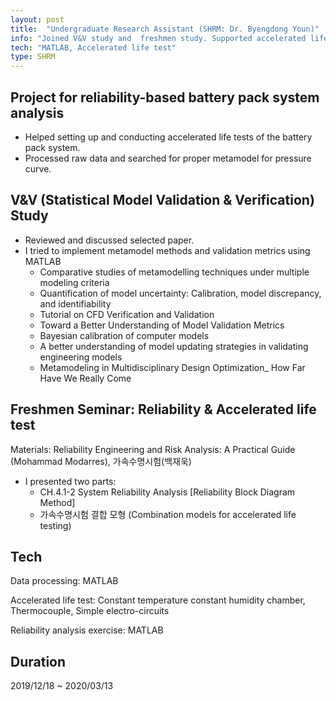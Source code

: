 ```yaml
---
layout: post
title:  "Undergraduate Research Assistant (SHRM: Dr. Byengdong Youn)"
info: "Joined V&V study and  freshmen study. Supported accelerated life test experiment"
tech: "MATLAB, Accelerated life test"
type: SHRM
---
```


## Project for reliability-based battery pack system analysis
* Helped setting up and conducting accelerated life tests of the battery pack system.
* Processed raw data and searched for proper metamodel for pressure curve.

## V&V (Statistical Model Validation & Verification) Study
* Reviewed and discussed selected paper.
* I tried to implement metamodel methods and validation metrics using MATLAB
  * Comparative studies of metamodelling techniques under multiple modeling criteria
  * Quantification of model uncertainty: Calibration, model discrepancy, and identifiability
  * Tutorial on CFD Verification and Validation 
  * Toward a Better Understanding of Model Validation Metrics
  * Bayesian calibration of computer models 
  * A better understanding of model updating strategies in validating engineering models
  * Metamodeling in Multidisciplinary Design Optimization_ How Far Have We Really Come

## Freshmen Seminar: Reliability & Accelerated life test
Materials: Reliability Engineering and Risk Analysis: A Practical Guide (Mohammad Modarres), 가속수명시험(백재욱) 
* I presented two parts:
  * CH.4.1-2 System Reliability Analysis [Reliability Block Diagram Method]
  * 가속수명시험 결합 모형 (Combination models for accelerated life testing)

## Tech
Data processing: MATLAB

Accelerated life test: Constant temperature constant humidity chamber, Thermocouple, Simple electro-circuits

Reliability analysis exercise: MATLAB

## Duration
2019/12/18 ~ 2020/03/13